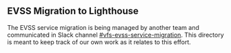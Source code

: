 ## EVSS Migration to Lighthouse

The EVSS service migration is being managed by another team and communicated in Slack channel [#vfs-evss-service-migration](https://dsva.slack.com/archives/C02CQP3RFFX).  This directory is meant to keep track of our own work as it relates to this effort.
